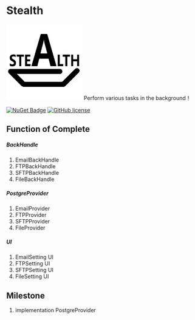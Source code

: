 # Stealth
<img src="https://github.com/ProgrameLife/Stealth/blob/master/StealthSolution/Stealth.png" alt="GitHub" title="Ocelot.JwtAuthorize" width="200" height="200" />
Perform various tasks in the background！

[![NuGet Badge](https://buildstats.info/nuget/StealthBackHandle)](https://www.nuget.org/packages/StealthBackHandle)
[![GitHub license](https://img.shields.io/badge/license-MIT-blue.svg)](https://github.com/ProgrameLife/Stealth/blob/master/License)

## Function of Complete
##### BackHandle
1. EmailBackHandle
2. FTPBackHandle
3. SFTPBackHandle
4. FileBackHandle

##### PostgreProvider
1. EmailProvider
2. FTPProvider
3. SFTPProvider
4. FileProvider

##### UI
1. EmailSetting UI
2. FTPSetting UI
3. SFTPSetting UI
4. FileSetting UI

## Milestone
1. implementation PostgreProvider
